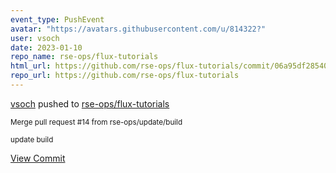 ```yaml
---
event_type: PushEvent
avatar: "https://avatars.githubusercontent.com/u/814322?"
user: vsoch
date: 2023-01-10
repo_name: rse-ops/flux-tutorials
html_url: https://github.com/rse-ops/flux-tutorials/commit/06a95df28540c39ec79aa9b2e31fbb2af0c44034
repo_url: https://github.com/rse-ops/flux-tutorials
---
```


<a href='https://github.com/vsoch' target='_blank'>vsoch</a> pushed to <a href='https://github.com/rse-ops/flux-tutorials' target='_blank'>rse-ops/flux-tutorials</a>

<small>Merge pull request #14 from rse-ops/update/build

update build</small>

<a href='https://github.com/rse-ops/flux-tutorials/commit/06a95df28540c39ec79aa9b2e31fbb2af0c44034' target='_blank'>View Commit</a>
